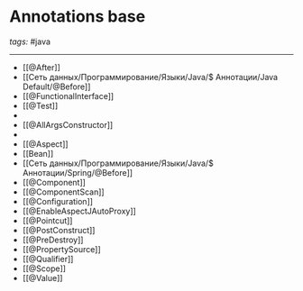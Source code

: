 # Annotations base
*tags:* #java 

---

- [[@After]]
- [[Сеть данных/Программирование/Языки/Java/$ Аннотации/Java Default/@Before]]
- [[@FunctionalInterface]]
- [[@Test]]
- 
- [[@AllArgsConstructor]]
- 
- [[@Aspect]]
- [[Bean]]
- [[Сеть данных/Программирование/Языки/Java/$ Аннотации/Spring/@Before]]
- [[@Component]]
- [[@ComponentScan]]
- [[@Configuration]]
- [[@EnableAspectJAutoProxy]]
- [[@Pointcut]]
- [[@PostConstruct]]
- [[@PreDestroy]]
- [[@PropertySource]]
- [[@Qualifier]]
- [[@Scope]]
- [[@Value]]